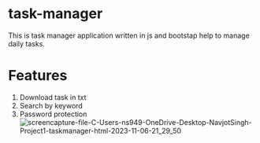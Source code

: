 # task-manager
This is task manager application written in js and bootstap help to manage daily tasks.

# Features
1. Download task in txt
2. Search by keyword
3. Password protection
![screencapture-file-C-Users-ns949-OneDrive-Desktop-NavjotSingh-Project1-taskmanager-html-2023-11-06-21_29_50](https://github.com/web-dev-nav/task-manager/assets/110724391/112cf3e0-e070-4fe7-9ad5-21f67176755a)
